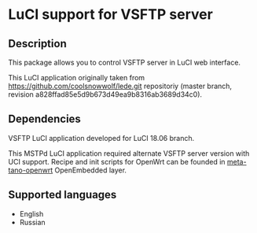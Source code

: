 # LuCI support for VSFTP server

## Description
This package allows you to control VSFTP server in LuCI web interface.

This LuCI application originally taken from https://github.com/coolsnowwolf/lede.git
repositoriy (master branch, revision a828ffad85e5d9b673d49ea9b8316ab3689d34c0).

## Dependencies
VSFTP LuCI application developed for LuCI 18.06 branch.

This MSTPd LuCI application required alternate VSFTP server version with
UCI support. Recipe and init scripts for OpenWrt can be founded
in [meta-tano-openwrt](https://github.com/tano-systems/meta-tano-openwrt.git) OpenEmbedded layer.

## Supported languages
- English
- Russian
